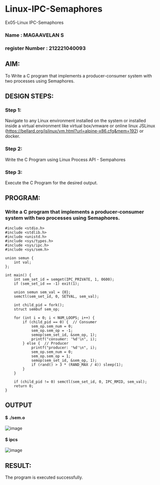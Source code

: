 # Linux-IPC-Semaphores
Ex05-Linux IPC-Semaphores

### Name : MAGAAVELAN S
### register Number : 212221040093

## AIM:
To Write a C program that implements a producer-consumer system with two processes using Semaphores.

## DESIGN STEPS:

### Step 1:
Navigate to any Linux environment installed on the system or installed inside a virtual environment like virtual box/vmware or online linux JSLinux (https://bellard.org/jslinux/vm.html?url=alpine-x86.cfg&mem=192) or docker.

### Step 2:
Write the C Program using Linux Process API - Sempahores

### Step 3:
Execute the C Program for the desired output. 

## PROGRAM:

### Write a C program that implements a producer-consumer system with two processes using Semaphores.

```
#include <stdio.h>
#include <stdlib.h>
#include <unistd.h>
#include <sys/types.h>
#include <sys/ipc.h>
#include <sys/sem.h>

union semun {
    int val;
};

int main() {
    int sem_set_id = semget(IPC_PRIVATE, 1, 0600);
    if (sem_set_id == -1) exit(1);

    union semun sem_val = {0};
    semctl(sem_set_id, 0, SETVAL, sem_val);

    int child_pid = fork();
    struct sembuf sem_op;

    for (int i = 0; i < NUM_LOOPS; i++) {
        if (child_pid == 0) {  // Consumer
            sem_op.sem_num = 0;
            sem_op.sem_op = -1;
            semop(sem_set_id, &sem_op, 1);
            printf("consumer: '%d'\n", i);
        } else {  // Producer
            printf("producer: '%d'\n", i);
            sem_op.sem_num = 0;
            sem_op.sem_op = 1;
            semop(sem_set_id, &sem_op, 1);
            if (rand() > 3 * (RAND_MAX / 4)) sleep(1); 
        }
    }

    if (child_pid != 0) semctl(sem_set_id, 0, IPC_RMID, sem_val);
    return 0;
}

```


## OUTPUT
#### $ ./sem.o 

![image](https://github.com/AshwinKumar-Saveetha/Linux-IPC-Semaphores/assets/155129814/acd3c4cb-b3c2-45b1-b947-7d397f4035b7)


#### $ ipcs
![image](https://github.com/AshwinKumar-Saveetha/Linux-IPC-Semaphores/assets/155129814/9f97736f-b86b-49cd-ad98-d4f7a3506575)

## RESULT:
The program is executed successfully.
